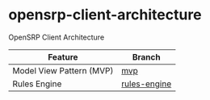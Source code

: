 # opensrp-client-architecture
OpenSRP Client Architecture

Feature | Branch
--- | --- 
Model View Pattern (MVP) | [mvp](https://github.com/OpenSRP/opensrp-client-architecture/tree/mvp) 
Rules Engine | [rules-engine](https://github.com/OpenSRP/opensrp-client-architecture/tree/rules-engine) 
